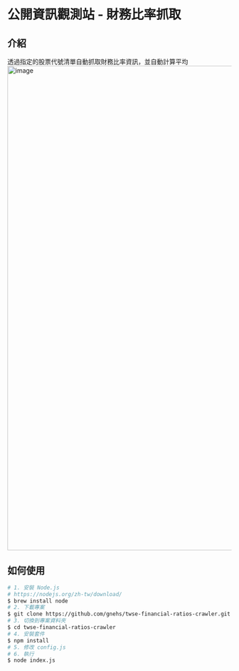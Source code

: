 # 公開資訊觀測站 - 財務比率抓取
## 介紹
透過指定的股票代號清單自動抓取財務比率資訊，並自動計算平均
<img width="1087" alt="image" src="https://user-images.githubusercontent.com/16719720/204800773-13821e6f-1712-4c12-88fe-c1a91047b940.png">

## 如何使用
```bash
# 1. 安裝 Node.js
# https://nodejs.org/zh-tw/download/
$ brew install node
# 2. 下載專案
$ git clone https://github.com/gnehs/twse-financial-ratios-crawler.git
# 3. 切換到專案資料夾
$ cd twse-financial-ratios-crawler
# 4. 安裝套件
$ npm install
# 5. 修改 config.js
# 6. 執行
$ node index.js
```